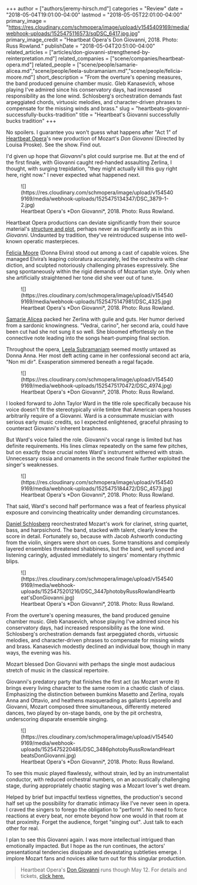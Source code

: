+++
author = ["authors/jeremy-hirsch.md"]
categories = "Review"
date = "2018-05-04T19:01:00-04:00"
lastmod = "2018-05-05T22:01:00-04:00"
primary_image = "https://res.cloudinary.com/schmopera/image/upload/v1545409169/media/webhook-uploads/1525475116573/sqDSC_6417.jpg.jpg"
primary_image_credit = "Heartbeat Opera's Don Giovanni, 2018. Photo: Russ Rowland."
publishDate = "2018-05-04T20:51:00-04:00"
related_articles = ["articles/don-giovanni-strengthened-by-reinterpretation.md"]
related_companies = ["scene/companies/heartbeat-opera.md"]
related_people = ["scene/people/samarie-alicea.md","scene/people/leela-subramaniam.md","scene/people/felicia-moore.md"]
short_description = "From the overture&#039;s opening measures, the band produced genuine chamber music. Gleb Kanasevich, whose playing I&#039;ve admired since his conservatory days, had increased responsibility as the lone wind. Schlosberg&#039;s orchestration demands fast arpeggiated chords, virtuosic melodies, and character-driven phrases to compensate for the missing winds and brass."
slug = "heartbeats-giovanni-successfully-bucks-tradition"
title = "Heartbeat&#039;s Giovanni successfully bucks tradition"
+++

No spoilers. I guarantee you won't guess what happens after "Act 1" of [Heartbeat Opera](/scene/companies/heartbeat-opera/)'s new production of Mozart's *Don Giovanni* (Directed by Louisa Proske). See the show. Find out.

I'd given up hope that *Giovanni*'s plot could surprise me. But at the end of the first finale, with Giovanni caught red-handed assaulting Zerlina, I thought, with surging trepidation, "they might actually kill this guy right here, right now." I never expected what happened next.

<figure data-type="image">
![](https://res.cloudinary.com/schmopera/image/upload/v1545409169/media/webhook-uploads/1525475134347/DSC_3879-1-2.jpg)
<figcaption>Heartbeat Opera's *Don Giovanni*, 2018. Photo: Russ Rowland.</figcaption>
</figure>

Heartbeat Opera productions can deviate significantly from their source material's [structure and plot](https://www.nytimes.com/2017/05/23/arts/music/butterfly-and-carmen-in-bold-and-vivid-cuts.html), perhaps never as significantly as in this *Giovanni*. Undaunted by tradition, they've reintroduced suspense into well-known operatic masterpieces.

[Felicia Moore](/scene/people/felicia-moore/) (Donna Elvira) stood out among a cast of capable voices. She managed Elvira’s leaping coloratura accurately, led the orchestra with clear diction, and sculpted notoriously challenging phrases expressively. She sang spontaneously within the rigid demands of Mozartian style. Only when she artificially straightened her tone did she veer out of tune. 

<figure data-type="image">
![](https://res.cloudinary.com/schmopera/image/upload/v1545409169/media/webhook-uploads/1525475147981/DSC_4325.jpg)
<figcaption>Heartbeat Opera's *Don Giovanni*, 2018. Photo: Russ Rowland.</figcaption>
</figure>

[Samarie Alicea](/scene/people/samarie-alicea/) packed her Zerlina with guile and guts. Her humor derived from a sardonic knowingness. "Vedrai, carino", her second aria, could have been cut had she not sung it so well. She bloomed effortlessly on the connective note leading into the songs heart-pumping final section.

Throughout the opera, [Leela Subramaniam](/scene/people/leela-subramaniam/) seemed mostly untaxed as Donna Anna. Her most deft acting came in her confessional second act aria, "Non mi dir". Exasperation simmered beneath a regal façade.

<figure data-type="image">
![](https://res.cloudinary.com/schmopera/image/upload/v1545409169/media/webhook-uploads/1525475170472/DSC_4974.jpg)
<figcaption>Heartbeat Opera's *Don Giovanni*, 2018. Photo: Russ Rowland.</figcaption>
</figure>

I looked forward to John Taylor Ward in the title role specifically because his voice doesn't fit the stereotypically virile timbre that American opera houses arbitrarily require of a Giovanni. Ward is a consummate musician with serious early music credits, so I expected enlightened, graceful phrasing to counteract Giovanni's inherent brashness.

But Ward's voice failed the role. Giovanni's vocal range is limited but has definite requirements. His lines climax repeatedly on the same few pitches, but on exactly those crucial notes Ward's instrument withered with strain. Unnecessary ossia and ornaments in the second finale further exploited the singer's weaknesses.

<figure data-type="image">
![](https://res.cloudinary.com/schmopera/image/upload/v1545409169/media/webhook-uploads/1525475184472/DSC_4573.jpg)
<figcaption>Heartbeat Opera's *Don Giovanni*, 2018. Photo: Russ Rowland.</figcaption>
</figure>

That said, Ward's second half performance was a feat of fearless physical exposure and convincing theatricality under demanding circumstances.

[Daniel Schlosberg](/don-giovanni-strengthened-by-reinterpretation/) reorchestrated Mozart's work for clarinet, string quartet, bass, and harpsichord. The band, stacked with talent, clearly knew the score in detail. Fortunately so, because with Jacob Ashworth conducting from the violin, singers were short on cues. Some transitions and complexly layered ensembles threatened shabbiness, but the band, well synced and listening caringly, adjusted immediately to singers' momentary rhythmic blips.

<figure data-type="image">
![](https://res.cloudinary.com/schmopera/image/upload/v1545409169/media/webhook-uploads/1525475201216/DSC_3447photobyRussRowlandHeartbeat'sDonGiovanni.jpg)
<figcaption>Heartbeat Opera's *Don Giovanni*, 2018. Photo: Russ Rowland.</figcaption>
</figure>

From the overture's opening measures, the band produced genuine chamber music. Gleb Kanasevich, whose playing I've admired since his conservatory days, had increased responsibility as the lone wind. Schlosberg's orchestration demands fast arpeggiated chords, virtuosic melodies, and character-driven phrases to compensate for missing winds and brass. Kanasevich modestly declined an individual bow, though in many ways, the evening was his.

Mozart blessed Don Giovanni with perhaps the single most audacious stretch of music in the classical repertoire.

Giovanni's predatory party that finishes the first act (as Mozart wrote it) brings every living character to the same room in a chaotic clash of class. Emphasizing the distinction between bumkins Masetto and Zerlina, royals Anna and Ottavio, and heathens masquerading as gallants Leporello and Giovanni, Mozart composed three simultaneous, differently metered dances, two played by on-stage bands, one by the pit orchestra, underscoring disparate ensemble singing.

<figure data-type="image">
![](https://res.cloudinary.com/schmopera/image/upload/v1545409169/media/webhook-uploads/1525475220485/DSC_3486photobyRussRowlandHeartbeatsDonGiovanni.jpg)
<figcaption>Heartbeat Opera's *Don Giovanni*, 2018. Photo: Russ Rowland.</figcaption>
</figure>

To see this music played flawlessly, without strain, led by an instrumentalist conductor, with reduced orchestral numbers, on an acoustically challenging stage, during appropriately chaotic staging was a Mozart lover's wet dream.

Helped by brief but impactful textless vignettes, the production's second half set up the possibility for dramatic intimacy like I've never seen in opera. I craved the singers to forego the obligation to "perform". No need to force reactions at every beat, nor emote beyond how one would in that room at that proximity. Forget the audience, forget "singing out". Just talk to each other for real.

I plan to see this Giovanni again. I was more intellectual intrigued than emotionally impacted. But I hope as the run continues, the actors' presentational tendencies dissipate and devastating subtleties emerge. I implore Mozart fans and novices alike turn out for this singular production.

>Heartbeat Opera's [Don Giovanni](http://www.heartbeatopera.org/don-giovanni/) runs though May 12. For details and tickets, [click here.](http://www.heartbeatopera.org/don-giovanni/)
